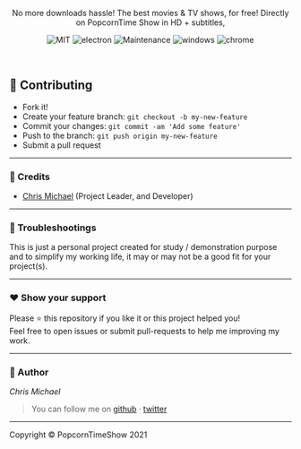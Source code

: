
<p align="center">
  No more downloads hassle! The best movies & TV shows, for free! Directly on PopcornTime Show in HD + subtitles,
</p>

<p align="center">
  <img alt="MIT" src="https://img.shields.io/badge/License-MIT-blue.svg"/>
  <img alt="electron" src="https://img.shields.io/badge/electron-app-blue"/>
  <img alt="Maintenance" src="https://img.shields.io/badge/Maintained%3F-yes-blue.svg"/>
  <img src="https://badgen.net/badge/icon/windows?icon=windows&label" alt="windows"/>
  <img src="https://badgen.net/badge/icon/chrome?icon=chrome&label" alt="chrome"/>
</p>       
         
<br/>

## **:handshake: Contributing**

- Fork it!
- Create your feature branch: `git checkout -b my-new-feature`
- Commit your changes: `git commit -am 'Add some feature'`
- Push to the branch: `git push origin my-new-feature`
- Submit a pull request

---

### **:busts_in_silhouette: Credits**

- [Chris Michael](https://github.com/ChrisMichaelPerezSantiago) (Project Leader, and Developer)

---

### **:anger: Troubleshootings**

This is just a personal project created for study / demonstration purpose and to simplify my working life, it may or may
not be a good fit for your project(s).

---

### **:heart: Show your support**

Please :star: this repository if you like it or this project helped you!\
Feel free to open issues or submit pull-requests to help me improving my work.


---


### **:robot: Author**

_*Chris Michael*_

> You can follow me on
[github](https://github.com/ChrisMichaelPerezSantiago)&nbsp;&middot;&nbsp;[twitter](https://twitter.com/Chris5855M)

---

Copyright © PopcornTimeShow 2021 